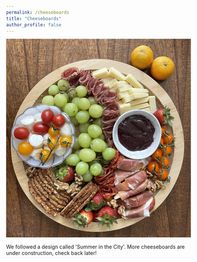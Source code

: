 ```yaml
---
permalink: /cheeseboards
title: "Cheeseboards"
author_profile: false
---
```


<!-- This page is under construction, check back later! -->

![CB_1](/images/CheeseBoard1.jpg)

We followed a design called 'Summer in the City'. More cheeseboards are under construction, check back later!